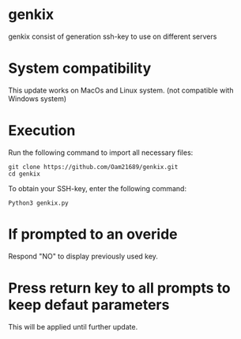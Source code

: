 # genkix

genkix consist of generation ssh-key to use on different servers

# System compatibility

This update works on MacOs and Linux system.
(not compatible with Windows system)

# Execution

Run the following command to import all necessary files:
    
    git clone https://github.com/Oam21689/genkix.git
    cd genkix

To obtain your SSH-key, enter the following command:
    
    Python3 genkix.py
    
# If prompted to an overide

Respond "NO" to display previously used key.

# Press return key to all prompts to keep defaut parameters
This will be applied until further update.
